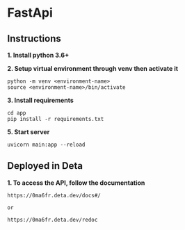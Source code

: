# FastApi

## Instructions
**1. Install python 3.6+**

**2. Setup virtual environment through venv then activate it**
```
python -m venv <environment-name>
source <environment-name>/bin/activate
```
**3. Install requirements**
```
cd app
pip install -r requirements.txt
```
**5. Start server**
```
uvicorn main:app --reload
```

## Deployed in Deta
**1. To access the API, follow the documentation**
```
https://0ma6fr.deta.dev/docs#/

or

https://0ma6fr.deta.dev/redoc
```
